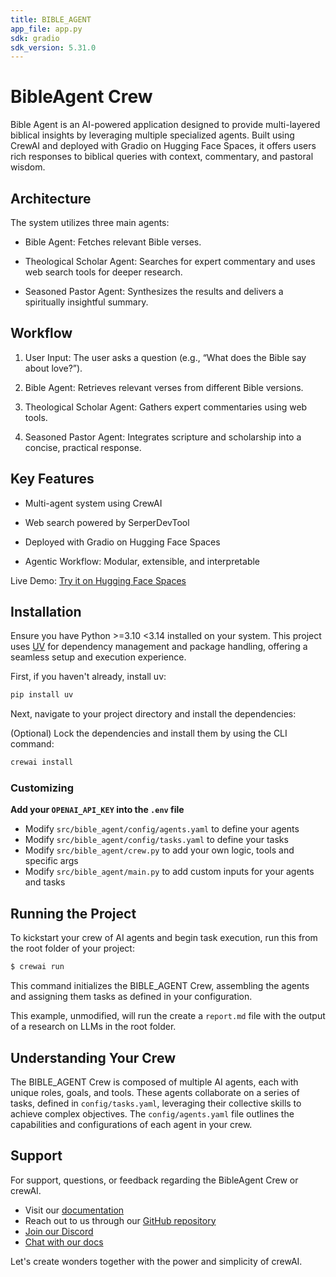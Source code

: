 ```yaml
---
title: BIBLE_AGENT
app_file: app.py
sdk: gradio
sdk_version: 5.31.0
---
```

# BibleAgent Crew

Bible Agent is an AI-powered application designed to provide multi-layered biblical insights by leveraging multiple specialized agents. Built using CrewAI and deployed with Gradio on Hugging Face Spaces, it offers users rich responses to biblical queries with context, commentary, and pastoral wisdom.

## Architecture
The system utilizes three main agents:

- Bible Agent: Fetches relevant Bible verses.

- Theological Scholar Agent: Searches for expert commentary and uses web search tools for deeper research.

- Seasoned Pastor Agent: Synthesizes the results and delivers a spiritually insightful summary.

## Workflow
1. User Input: The user asks a question (e.g., “What does the Bible say about love?”).

2. Bible Agent: Retrieves relevant verses from different Bible versions.

3. Theological Scholar Agent: Gathers expert commentaries using web tools.

4. Seasoned Pastor Agent: Integrates scripture and scholarship into a concise, practical response.

## Key Features
- Multi-agent system using CrewAI

- Web search powered by SerperDevTool

- Deployed with Gradio on Hugging Face Spaces

- Agentic Workflow: Modular, extensible, and interpretable


Live Demo:
[Try it on Hugging Face Spaces](https://huggingface.co/spaces/Kenneth19p/BIBLE_AGENT)

## Installation

Ensure you have Python >=3.10 <3.14 installed on your system. This project uses [UV](https://docs.astral.sh/uv/) for dependency management and package handling, offering a seamless setup and execution experience.

First, if you haven't already, install uv:

```bash
pip install uv
```

Next, navigate to your project directory and install the dependencies:

(Optional) Lock the dependencies and install them by using the CLI command:
```bash
crewai install
```
### Customizing

**Add your `OPENAI_API_KEY` into the `.env` file**

- Modify `src/bible_agent/config/agents.yaml` to define your agents
- Modify `src/bible_agent/config/tasks.yaml` to define your tasks
- Modify `src/bible_agent/crew.py` to add your own logic, tools and specific args
- Modify `src/bible_agent/main.py` to add custom inputs for your agents and tasks

## Running the Project

To kickstart your crew of AI agents and begin task execution, run this from the root folder of your project:

```bash
$ crewai run
```

This command initializes the BIBLE_AGENT Crew, assembling the agents and assigning them tasks as defined in your configuration.

This example, unmodified, will run the create a `report.md` file with the output of a research on LLMs in the root folder.

## Understanding Your Crew

The BIBLE_AGENT Crew is composed of multiple AI agents, each with unique roles, goals, and tools. These agents collaborate on a series of tasks, defined in `config/tasks.yaml`, leveraging their collective skills to achieve complex objectives. The `config/agents.yaml` file outlines the capabilities and configurations of each agent in your crew.

## Support

For support, questions, or feedback regarding the BibleAgent Crew or crewAI.
- Visit our [documentation](https://docs.crewai.com)
- Reach out to us through our [GitHub repository](https://github.com/joaomdmoura/crewai)
- [Join our Discord](https://discord.com/invite/X4JWnZnxPb)
- [Chat with our docs](https://chatg.pt/DWjSBZn)

Let's create wonders together with the power and simplicity of crewAI.
